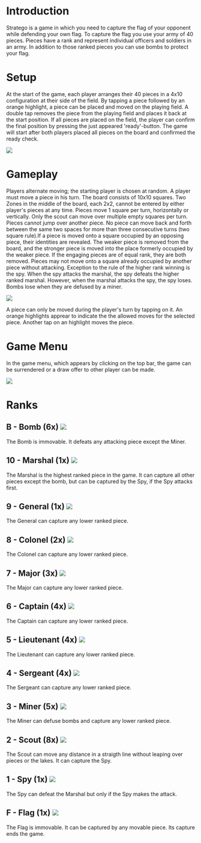 # Introduction

Stratego is a game in which you need to capture the flag of your opponent while defending your own flag. To capture the flag you use your army of 40 pieces. Pieces have a rank and represent individual officers and soldiers in an army. In addition to those ranked pieces you can use bombs to protect your flag.

# Setup

At the start of the game, each player arranges their 40 pieces in a 4x10 configuration at their side of the field. By tapping a piece followed by an orange highlight, a piece can be placed and moved on the playing field. A double tap removes the piece from the playing field and places it back at the start position. If all pieces are placed on the field, the player can confirm the final position by pressing the just appeared 'ready'-button. The game will start after both players placed all pieces on the board and confirmed the ready check.

![](prep.png)

# Gameplay 

Players alternate moving; the starting player is chosen at random. A player must move a piece in his turn. The board consists of 10x10 squares. Two Zones in the middle of the board, each 2x2, cannot be entered by either player's pieces at any time.
Pieces move 1 square per turn, horizontally or vertically. Only the scout can move over multiple empty squares per turn. Pieces cannot jump over another piece. No piece can move back and forth between the same two spaces for more than three consecutive turns (two square rule).If a piece is moved onto a square occupied by an opposing piece, their identities are revealed. The weaker piece is removed from the board, and the stronger piece is moved into the place formerly occupied by the weaker piece. If the engaging pieces are of equal rank, they are both removed. Pieces may not move onto a square already occupied by another piece without attacking. Exception to the rule of the higher rank winning is the spy. When the spy attacks the marshal, the spy defeats the higher ranked marshal. However, when the marshal attacks the spy, the spy loses. Bombs lose when they are defused by a miner.

![](game.png)

A piece can only be moved during the player's turn by tapping on it. An orange highlights apprear to indicate the the allowed moves for the selected piece. Another tap on an highlight moves the piece.

# Game Menu

In the game menu, which appears by clicking on the top bar, the game can be surrendered or a draw offer to other player can be made.

![](menu.png)

# Ranks

## B - Bomb (6x) ![](pieces/b_bomb_1.png)

The Bomb is immovable. It defeats any attacking piece except the Miner.

## 10 - Marshal (1x) ![](pieces/10_marshal_1.png)

The Marshal is the highest ranked piece in the game. It can capture all other pieces except the bomb, but can be captured by the Spy, if the Spy attacks first.

## 9 - General (1x) ![](pieces/9_general_1.png)

The General can capture any lower ranked piece.

## 8 - Colonel (2x) ![](pieces/8_colonel_1.png)

The Colonel can capture any lower ranked piece.

## 7 - Major (3x) ![](pieces/7_major_1.png)

The Major can capture any lower ranked piece.

## 6 - Captain (4x) ![](pieces/6_captain_1.png)

The Captain can capture any lower ranked piece.

## 5 - Lieutenant (4x) ![](pieces/5_lieutenant_1.png)

The Lieutenant can capture any lower ranked piece.

## 4 - Sergeant (4x) ![](pieces/4_sergeant_1.png)

The Sergeant can capture any lower ranked piece.

## 3 - Miner (5x) ![](pieces/3_miner_1.png)

The Miner can defuse bombs and capture any lower ranked piece.

## 2 - Scout (8x) ![](pieces/2_scout_1.png)

The Scout can move any distance in a straigth line without leaping over pieces or the lakes. It can capture the Spy.

## 1 - Spy (1x) ![](pieces/1_spy_1.png)

The Spy can defeat the Marshal but only if the Spy makes the attack.

## F - Flag (1x) ![](pieces/f_flag_1.png) 

The Flag is immovable. It can be captured by any movable piece. Its capture ends the game.
